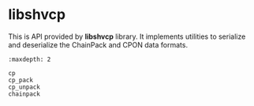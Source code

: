 # libshvcp

This is API provided by **libshvcp** library. It implements utilities to
serialize and deserialize the ChainPack and CPON data formats.

```{toctree}
:maxdepth: 2

cp
cp_pack
cp_unpack
chainpack
```
